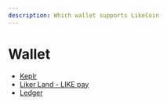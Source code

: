 ```yaml
---
description: Which wallet supports LikeCoin
---
```


# Wallet

* [Keplr](keplr/)
* [Liker Land - LIKE pay](like-pay.md)
* [Ledger](hardware-wallet.md)
